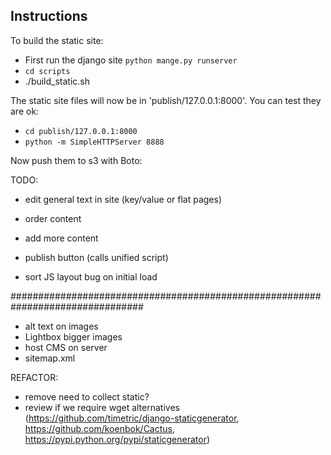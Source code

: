 ## Instructions

To build the static site:
 - First run the django site `python mange.py runserver`
 - `cd scripts`
 - ./build_static.sh

The static site files will now be in 'publish/127.0.0.1:8000'. You can test they are ok:
 - `cd publish/127.0.0.1:8000`
 - `python -m SimpleHTTPServer 8888`

 Now push them to s3 with Boto:



TODO:
 - edit general text in site (key/value or flat pages)
 - order content
 - add more content
 - publish button (calls unified script)

 - sort JS layout bug on initial load

################################################################################

 - alt text on images
 - Lightbox bigger images
 - host CMS on server
 - sitemap.xml

REFACTOR:
 - remove need to collect static?
 - review if we require wget alternatives (https://github.com/timetric/django-staticgenerator, https://github.com/koenbok/Cactus, https://pypi.python.org/pypi/staticgenerator)
